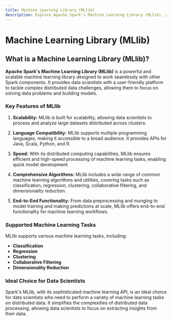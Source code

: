 ```yaml
---
title: Machine Learning Library (MLlib)
description: Explore Apache Spark's Machine Learning Library (MLlib), a scalable and easy-to-use library that integrates seamlessly with Spark components. Learn about its features, scalability, and support for various machine learning tasks.
---
```


# Machine Learning Library (MLlib)

## What is a Machine Learning Library (MLlib)?

**Apache Spark's Machine Learning Library (MLlib)** is a powerful and scalable machine learning library designed to work seamlessly with other Spark components. It provides data scientists with a user-friendly platform to tackle complex distributed data challenges, allowing them to focus on solving data problems and building models.

### Key Features of MLlib

1. **Scalability:** MLlib is built for scalability, allowing data scientists to process and analyze large datasets distributed across clusters.

2. **Language Compatibility:** MLlib supports multiple programming languages, making it accessible to a broad audience. It provides APIs for Java, Scala, Python, and R.

3. **Speed:** With its distributed computing capabilities, MLlib ensures efficient and high-speed processing of machine learning tasks, enabling quick model development.

4. **Comprehensive Algorithms:** MLlib includes a wide range of common machine learning algorithms and utilities, covering tasks such as classification, regression, clustering, collaborative filtering, and dimensionality reduction.

5. **End-to-End Functionality:** From data preprocessing and munging to model training and making predictions at scale, MLlib offers end-to-end functionality for machine learning workflows.

### Supported Machine Learning Tasks

MLlib supports various machine learning tasks, including:

- **Classification**
- **Regression**
- **Clustering**
- **Collaborative Filtering**
- **Dimensionality Reduction**

### Ideal Choice for Data Scientists

Spark's MLlib, with its sophisticated machine learning API, is an ideal choice for data scientists who need to perform a variety of machine learning tasks on distributed data. It simplifies the complexities of distributed data processing, allowing data scientists to focus on extracting insights from their data.
